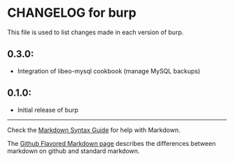 # CHANGELOG for burp

This file is used to list changes made in each version of burp.

## 0.3.0:

* Integration of libeo-mysql cookbook (manage MySQL backups)

## 0.1.0:

* Initial release of burp

- - - 
Check the [Markdown Syntax Guide](http://daringfireball.net/projects/markdown/syntax) for help with Markdown.

The [Github Flavored Markdown page](http://github.github.com/github-flavored-markdown/) describes the differences between markdown on github and standard markdown.
